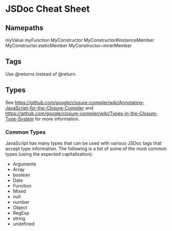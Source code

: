 # JSDoc Cheat Sheet


## Namepaths

myValue
myFunction
MyConstructor
MyConstructor#instanceMember
MyConstructor.staticMember
MyConstructor~innerMember


## Tags

Use @returns instead of @return.


## Types

See https://github.com/google/closure-compiler/wiki/Annotating-JavaScript-for-the-Closure-Compiler
and https://github.com/google/closure-compiler/wiki/Types-in-the-Closure-Type-System
for more information.

### Common Types

JavaScript has many types that can be used with various JSDoc tags that accept type information.  The following is a
list of some of the most common types (using the expected capitalization):

- Arguments
- Array
- boolean
- Date
- Function
- Mixed
- null
- number
- Object
- RegExp
- string
- undefined
